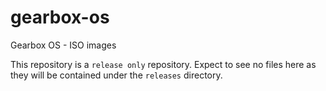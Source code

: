 # gearbox-os
Gearbox OS - ISO images

This repository is a `release only` repository. Expect to see no files here as they will be contained under the `releases` directory.
